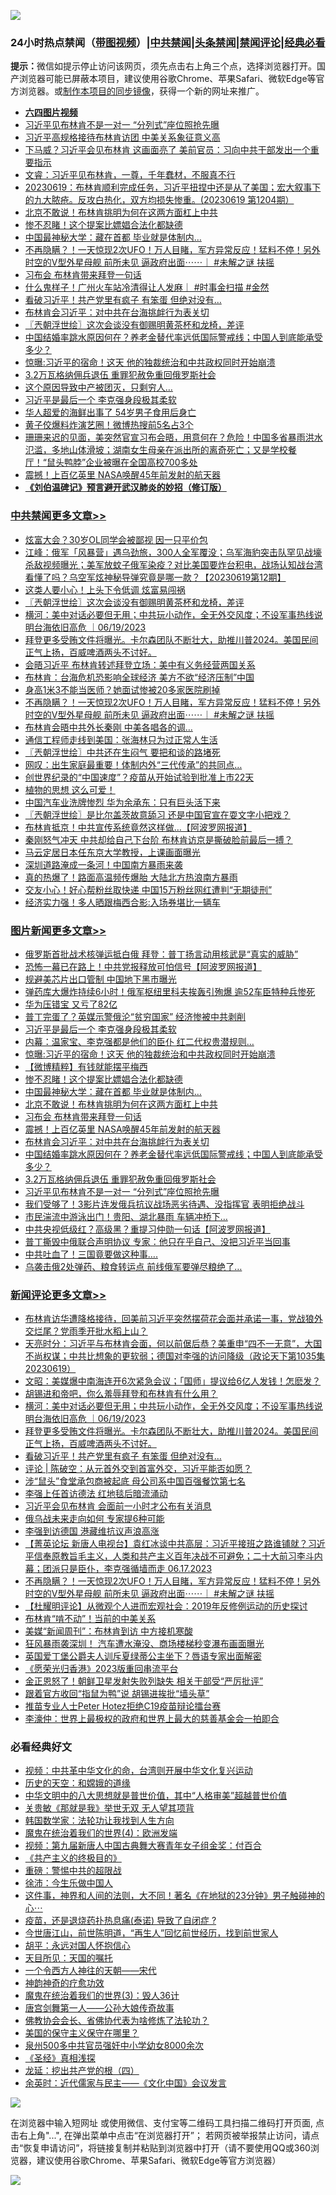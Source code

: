 ![](https://raw.githubusercontent.com/jsvpn/jsproxy/dev/64photo/fqnews-qr.jpg)

<div id="tt">
<h3>24小时热点禁闻（<a href="https://aaa.v2dns.tk/?QAjUl=BgRp5UNKRn&T5Vk=fPVH&Q59Ab=WxGE" target="_blank">带图视频</a>）|<a href="#%E4%B8%AD%E5%85%B1%E7%A6%81%E9%97%BB%E6%9B%B4%E5%A4%9A%E6%96%87%E7%AB%A0">中共禁闻</a>|<a href="#%E5%9B%BE%E7%89%87%E6%96%B0%E9%97%BB%E6%9B%B4%E5%A4%9A%E6%96%87%E7%AB%A0">头条禁闻</a>|<a href="#%E6%96%B0%E9%97%BB%E8%AF%84%E8%AE%BA%E6%9B%B4%E5%A4%9A%E6%96%87%E7%AB%A0">禁闻评论|<a href="#%E5%BF%85%E7%9C%8B%E7%BB%8F%E5%85%B8%E5%A5%BD%E6%96%87">经典必看</a></h3>
<div><b>提示：</b>微信如提示停止访问该网页，须先点击右上角三个点，选择浏览器打开。国产浏览器可能已屏蔽本项目，建议使用谷歌Chrome、苹果Safari、微软Edge等官方浏览器。或<a href="%E5%88%B6%E4%BD%9Cgit%E7%A6%81%E9%97%BB%E9%95%9C%E5%83%8F.md">制作本项目的同步镜像</a>，获得一个新的网址来推广。</div>
<ul>
<li><b><a href="http://d2.v2rss.gq/64.mp4" target="_blank">六四图片视频</a></b></li>
<li><a href="/topimagenews/20230619/1898331.md">习近平见布林肯不是一对一 “分列式”座位照抢先曝</a></li>
<li><a href="/ssgc/20230619/1898321.md">习近平高规格接待布林肯访团 中美关系象征意义高</a></li>
<li><a href="/baitai/20230619/1898355.md">下马威？习近平会见布林肯 这画面亮了 美前官员：习向中共干部发出一个重要指示</a></li>
<li><a href="/sohnews/20230619/1898330.md">文睿：习近平见布林肯，一尊，千年蠢材，不服真不行</a></li>
<li><a href="/sohnews/20230619/1898304.md">20230619：布林肯顺利完成任务，习近平扭捏中还是从了美国；宏大叙事下的九大脓疮。反攻白热化，双方均损失惨重。(20230619 第1204期）</a></li>
<li><a href="/topimagenews/20230620/1898496.md">北京不敢说！布林肯挑明为何在这两方面杠上中共</a></li>
<li><a href="/topimagenews/20230620/1898511.md">惨不忍睹！这个提案比嫖娼合法化都缺德</a></li>
<li><a href="/topimagenews/20230620/1898510.md">中国最神秘大学：藏在首都 毕业就是体制内…</a></li>
<li><a href="/comments/20230619/1898351.md">不再隐瞒？！一天惊现2次UFO！万人目睹，军方异常反应！猛料不停！另外时空的V型外星母舰 前所未见 逼政府出面⋯⋯｜ #未解之谜 扶摇</a></li>
<li><a href="/topimagenews/20230620/1898481.md">习布会 布林肯带来拜登一句话</a></li>
<li><a href="/sohnews/20230619/1898372.md">什么鬼样子！广州火车站冷清得让人发麻｜ #时事金扫描 #金然</a></li>
<li><a href="/comments/20230620/1898499.md">看破习近平！共产党里有疯子 有笨蛋 但绝对没有…</a></li>
<li><a href="/topimagenews/20230619/1898384.md">布林肯会习近平：对中共在台海挑衅行为表关切</a></li>
<li><a href="/cbnews/20230620/1898569.md">〖兲朝浮世绘〗这次会谈没有御赐明黄茶杯和龙椅，差评</a></li>
<li><a href="/topimagenews/20230619/1898357.md">中国结婚率跳水原因何在？养老金替代率远低国际警戒线；中国人到底能承受多少？</a></li>
<li><a href="/topimagenews/20230620/1898586.md">惊曝:习近平的宿命！这天 他的独裁统治和中共政权同时开始崩溃</a></li>
<li><a href="/topimagenews/20230619/1898332.md">3.2万瓦格纳佣兵退伍 重罪犯赦免重回俄罗斯社会</a></li>
<li><a href="/cnnews/20230620/1898486.md">这个原因导致中产被团灭，只剩穷人…</a></li>
<li><a href="/topimagenews/20230620/1898605.md">习近平是最后一个 李克强身段极其柔软</a></li>
<li><a href="/cnnews/20230620/1898491.md">华人超爱的海鲜出事了 54岁男子食用后身亡</a></li>
<li><a href="/yule/20230619/1898338.md">黄子佼爆料炸演艺圈！微博热搜前5名占3个</a></li>
<li><a href="/sohnews/20230620/1898478.md">珊珊来迟的见面，美突然官宣习布会晤，用意何在？危险！中国多省暴雨洪水氾滥，多地山体滑坡；湖南女生母亲在派出所的离奇死亡；又是学校餐厅！“鼠头鸭脖”企业被曝在全国高校700多处</a></li>
<li><a href="/topimagenews/20230620/1898474.md">震撼！上百亿英里 NASA唤醒45年前发射的航天器</a></li>
<li><b><a href="/comments/20200207/1272816.md" target="_blank">《刘伯温碑记》预言避开武汉肺炎的妙招（修订版）</a></b></li>
</ul>
</div>

<div class="catlist">
<h3><a href="/cbnews/" target="_blank">中共禁闻</a><span><a href="/cbnews/" target="_blank" rel="nofollow">更多文章>></a></span></h3>
<ul>
<li><a href="/cbnews/20230620/1898675.md" target="_blank">炫富大会？30岁OL同学会被鄙视 因一只平价包</a></li>
<li><a href="/cbnews/20230620/1898625.md" target="_blank">江峰：俄军「风暴营」遇乌劲旅，300人全军覆没；乌军海豹突击队罕见战壕杀敌视频曝光；美军放蚊子俄军染疫？对比美国要炸台积电，战场认知战台湾看懂了吗？乌空军炫神秘导弹究竟是哪一款？【20230619第12期】</a></li>
<li><a href="/cbnews/20230620/1898572.md" target="_blank">这类人要小心！上头下令低调 炫富易闯祸</a></li>
<li><a href="/cbnews/20230620/1898569.md" target="_blank">〖兲朝浮世绘〗这次会谈没有御赐明黄茶杯和龙椅，差评</a></li>
<li><a href="/comments/20230620/1898516.md" target="_blank">横河：美中对话必要但无用；中共玩小动作，全无外交风度；不设军事热线说明台海依旧高危 ｜06/19/2023</a></li>
<li><a href="/comments/20230620/1898504.md" target="_blank">拜登更多受贿文件将曝光。卡尔森团队不断壮大，助推川普2024。美国民间正气上扬，百威啤酒两头不讨好。</a></li>
<li><a href="/cbnews/20230619/1898368.md" target="_blank">会晤习近平 布林肯转述拜登立场：美中有义务经营两国关系</a></li>
<li><a href="/cbnews/20230619/1898367.md" target="_blank">布林肯：台海危机恐影响全球经济 美方不欲“经济压制”中国</a></li>
<li><a href="/cbnews/20230619/1898366.md" target="_blank">身高1米3不能当医师？她面试惨被20多家医院刷掉</a></li>
<li><a href="/comments/20230619/1898351.md" target="_blank">不再隐瞒？！一天惊现2次UFO！万人目睹，军方异常反应！猛料不停！另外时空的V型外星母舰 前所未见 逼政府出面⋯⋯｜ #未解之谜 扶摇</a></li>
<li><a href="/cbnews/20230619/1898255.md" target="_blank">布林肯会晤中共外长秦刚 中美各唱各的调…</a></li>
<li><a href="/cbnews/20230619/1898234.md" target="_blank">通信工程师走线到美国：张海林只为过正常人生活</a></li>
<li><a href="/cbnews/20230619/1898215.md" target="_blank">〖兲朝浮世绘〗中共还在生闷气 要把和谈的路堵死</a></li>
<li><a href="/cbnews/20230619/1898165.md" target="_blank">网叹：出生家庭最重要！体制内外“三代传承”的共同点…</a></li>
<li><a href="/cbnews/20230619/1898145.md" target="_blank">创世界纪录的“中国速度”？疫苗从开始试验到批准上市22天</a></li>
<li><a href="/comments/20230619/1898134.md" target="_blank">植物的思想 这么可爱！</a></li>
<li><a href="/cbnews/20230619/1898054.md" target="_blank">中国汽车业洗牌惨烈 华为余承东：只有巨头活下来</a></li>
<li><a href="/cbnews/20230619/1898053.md" target="_blank">〖兲朝浮世绘〗是比尔盖茨故意舔习 还是中国官宣在耍文字小把戏？</a></li>
<li><a href="/cbnews/20230618/1897911.md" target="_blank">布林肯抵京！中共宣传系统竟然这样做&#8230;【阿波罗网报道】</a></li>
<li><a href="/cbnews/20230618/1897910.md" target="_blank">秦刚怒气冲天 中共却给自己下台阶 布林肯访京是撕破脸前最后一搏？</a></li>
<li><a href="/cbnews/20230618/1897909.md" target="_blank">马云定居日本任东京大学教授，上课画面曝光</a></li>
<li><a href="/cbnews/20230618/1897908.md" target="_blank">深圳道路淹成一条河！中国南方暴雨来袭</a></li>
<li><a href="/cbnews/20230618/1897907.md" target="_blank">真的热爆了！路面高温频传爆胎 大陆北方热浪南方暴雨</a></li>
<li><a href="/cbnews/20230618/1897906.md" target="_blank">交友小心！好心帮粉丝取快递 中国15万粉丝网红遭判“无期徒刑”</a></li>
<li><a href="/cbnews/20230618/1897905.md" target="_blank">经济实力强！多人晒跟梅西合影:入场券堪比一辆车</a></li>

</ul>
</div>
<div class="catlist">
<h3><a href="/topimagenews/" target="_blank">图片新闻</a><span><a href="/topimagenews/" target="_blank" rel="nofollow">更多文章>></a></span></h3>
<ul>
<li><a href="/topimagenews/20230620/1898674.md" target="_blank">俄罗斯首批战术核弹运抵白俄 拜登：普丁扬言动用核武是“真实的威胁”</a></li>
<li><a href="/topimagenews/20230620/1898660.md" target="_blank">恐怖一幕已在路上！中共党报释放可怕信号【阿波罗网报道】</a></li>
<li><a href="/topimagenews/20230620/1898647.md" target="_blank">规避美芯片出口管制 中国地下黑市曝光</a></li>
<li><a href="/topimagenews/20230620/1898639.md" target="_blank">弹药库大爆炸持续6小时！俄军枢纽里科夫挨轰引殉爆 逾52车臣特种兵惨死</a></li>
<li><a href="/topimagenews/20230620/1898627.md" target="_blank">华为压错宝 又亏了82亿</a></li>
<li><a href="/topimagenews/20230620/1898606.md" target="_blank">普丁完蛋了？英媒示警俄沦“贫穷国家” 经济惨被中共剥削</a></li>
<li><a href="/topimagenews/20230620/1898605.md" target="_blank">习近平是最后一个 李克强身段极其柔软</a></li>
<li><a href="/topimagenews/20230620/1898604.md" target="_blank">内幕：温家宝、李克强都是他们的臣仆 红二代权贵潜规则…</a></li>
<li><a href="/topimagenews/20230620/1898586.md" target="_blank">惊曝:习近平的宿命！这天 他的独裁统治和中共政权同时开始崩溃</a></li>
<li><a href="/topimagenews/20230620/1898585.md" target="_blank">【微博精粹】有钱就能摆平梅西</a></li>
<li><a href="/topimagenews/20230620/1898511.md" target="_blank">惨不忍睹！这个提案比嫖娼合法化都缺德</a></li>
<li><a href="/topimagenews/20230620/1898510.md" target="_blank">中国最神秘大学：藏在首都 毕业就是体制内…</a></li>
<li><a href="/topimagenews/20230620/1898496.md" target="_blank">北京不敢说！布林肯挑明为何在这两方面杠上中共</a></li>
<li><a href="/topimagenews/20230620/1898481.md" target="_blank">习布会 布林肯带来拜登一句话</a></li>
<li><a href="/topimagenews/20230620/1898474.md" target="_blank">震撼！上百亿英里 NASA唤醒45年前发射的航天器</a></li>
<li><a href="/topimagenews/20230619/1898384.md" target="_blank">布林肯会习近平：对中共在台海挑衅行为表关切</a></li>
<li><a href="/topimagenews/20230619/1898357.md" target="_blank">中国结婚率跳水原因何在？养老金替代率远低国际警戒线；中国人到底能承受多少？</a></li>
<li><a href="/topimagenews/20230619/1898332.md" target="_blank">3.2万瓦格纳佣兵退伍 重罪犯赦免重回俄罗斯社会</a></li>
<li><a href="/topimagenews/20230619/1898331.md" target="_blank">习近平见布林肯不是一对一 “分列式”座位照抢先曝</a></li>
<li><a href="/topimagenews/20230619/1898317.md" target="_blank">我们受够了！3影片连发俄兵抗议战场恶劣待遇、没指挥官 表明拒绝战斗</a></li>
<li><a href="/topimagenews/20230619/1898268.md" target="_blank">市民湍流中游泳出门！贵阳、湖北暴雨 车辆冲桥下…</a></li>
<li><a href="/topimagenews/20230619/1898267.md" target="_blank">中共央视低级红？高级黑？重提习仲勋一句话【阿波罗网报道】</a></li>
<li><a href="/topimagenews/20230619/1898261.md" target="_blank">普丁撕毁中俄联合声明协议 专家：他只在乎自己、没把习近平当回事</a></li>
<li><a href="/topimagenews/20230619/1898254.md" target="_blank">中共吐血了！三国竟要做这种事….</a></li>
<li><a href="/topimagenews/20230619/1898250.md" target="_blank">乌袭击俄2处弹药、粮食转运点 前线俄军要弹尽粮绝了…</a></li>

</ul>
</div>
<div class="catlist">
<h3><a href="/comments/" target="_blank">新闻评论</a><span><a href="/comments/" target="_blank" rel="nofollow">更多文章>></a></span></h3>
<ul>
<li><a href="/comments/20230620/1898626.md" target="_blank">布林肯访华遭降格接待，回美前习近平突然摆荷花会面并承诺一事，党战狼外交烂尾？党雨季开批水稻上山？</a></li>
<li><a href="/comments/20230620/1898584.md" target="_blank">天亮时分：习近平与布林肯会面，何以前倨后恭？美重申“四不一无意”，大国不尚权谋；中共比想象的更软弱；德国对李强的访问降级（政论天下第1035集 20230619）</a></li>
<li><a href="/comments/20230620/1898544.md" target="_blank">文昭：美媒爆中南海连开6次紧急会议；「国师」提议给6亿人发钱！怎麽发？</a></li>
<li><a href="/comments/20230620/1898535.md" target="_blank">胡锡进和帝吧，你么羞辱拜登和布林肯有什么用？</a></li>
<li><a href="/comments/20230620/1898516.md" target="_blank">横河：美中对话必要但无用；中共玩小动作，全无外交风度；不设军事热线说明台海依旧高危 ｜06/19/2023</a></li>
<li><a href="/comments/20230620/1898504.md" target="_blank">拜登更多受贿文件将曝光。卡尔森团队不断壮大，助推川普2024。美国民间正气上扬，百威啤酒两头不讨好。</a></li>
<li><a href="/comments/20230620/1898499.md" target="_blank">看破习近平！共产党里有疯子 有笨蛋 但绝对没有…</a></li>
<li><a href="/comments/20230620/1898467.md" target="_blank">评论 | 陈破空：从元首外交到首富外交，习近平能否如愿？</a></li>
<li><a href="/comments/20230619/1898419.md" target="_blank">涉“鼠头”食堂承包商被起底 母公司系中国百强餐饮第七名</a></li>
<li><a href="/comments/20230619/1898393.md" target="_blank">李强上任首访德法 红地毯后暗流涌动</a></li>
<li><a href="/comments/20230619/1898392.md" target="_blank">习近平会见布林肯 会面前一小时才公布有关消息</a></li>
<li><a href="/comments/20230619/1898389.md" target="_blank">俄乌战未来走向如何 专家提6种可能</a></li>
<li><a href="/comments/20230619/1898388.md" target="_blank">李强到访德国 港藏维抗议声浪高涨</a></li>
<li><a href="/comments/20230619/1898378.md" target="_blank">【菁英论坛 新唐人电视台】袁红冰谈中共高层：习近平接班之路谁铺就？习近平信奉原教旨毛主义，人类和共产主义百年决战不可避免；二十大前习李斗内幕；团派只是臣仆，李克强循墙而走 06.17.2023</a></li>
<li><a href="/comments/20230619/1898351.md" target="_blank">不再隐瞒？！一天惊现2次UFO！万人目睹，军方异常反应！猛料不停！另外时空的V型外星母舰 前所未见 逼政府出面⋯⋯｜ #未解之谜 扶摇</a></li>
<li><a href="/comments/20230619/1898349.md" target="_blank">【杜耀明评论】从微观个人进而宏观社会：2019年反修例运动的历史探讨</a></li>
<li><a href="/comments/20230619/1898306.md" target="_blank">布林肯“啃不动”！当前的中美关系</a></li>
<li><a href="/comments/20230619/1898285.md" target="_blank">美媒“新闻周刊”：布林肯到访 中方接机寒酸</a></li>
<li><a href="/comments/20230619/1898284.md" target="_blank">狂风暴雨袭深圳！ 汽车遭水淹没、商场楼梯秒变瀑布画面曝光</a></li>
<li><a href="/comments/20230619/1898272.md" target="_blank">英国爱丁堡公爵夫人训斥夏绿蒂公主坐下？唇语专家出面解密</a></li>
<li><a href="/comments/20230619/1898271.md" target="_blank">《愿荣光归香港》2023版重回串流平台</a></li>
<li><a href="/comments/20230619/1898270.md" target="_blank">金正恩怒了！朝鲜卫星发射失败列缺失 相关干部受“严厉批评”</a></li>
<li><a href="/comments/20230619/1898269.md" target="_blank">跟着官方收回“指鼠为鸭”说 胡锡进挨批“墙头草”</a></li>
<li><a href="/comments/20230619/1898253.md" target="_blank">推苗专业人士Peter Hotez拒绝C19疫苗辩论擂台赛</a></li>
<li><a href="/comments/20230619/1898186.md" target="_blank">李濠仲：世界上最极权的政府和世界上最大的慈善基金会一拍即合</a></li>

</ul>
</div>

<div class="catlist">
<h3>必看经典好文</h3>
<ul>
<li><a href="/comments/20220119/1681422.md" target="_blank">视频：中共革中华文化的命，台湾则开展中华文化复兴运动</a></li>
<li><a href="/cbnews/20190219/1083302.md" target="_blank">历史的天空：和嫦娥的道缘</a></li>
<li><a href="/comments/20221031/1804538.md" target="_blank">中华文明中的八大思想就是普世价值，其中“人格审美”超越普世价值</a></li>
<li><a href="/topimagenews/20170331/738673.md" target="_blank">关贵敏《那就是我》举世无双 无人望其项背</a></li>
<li><a href="/comments/20220418/1721061.md" target="_blank">韩国数学家：法轮功让我找到人生方向</a></li>
<li><a href="/topimagenews/20180522/946266.md" target="_blank">魔鬼在统治着我们的世界(4)：欧洲发端</a></li>
<li><a href="/comments/20220518/1734456.md" target="_blank">视频：第九届新唐人中国古典舞大赛青年女子组金奖：付百合</a></li>
<li><a href="/bookwiki/20171120/858084.md" target="_blank">《共产主义的终极目的》</a></li>
<li><a href="/comments/20200717/1362287.md" target="_blank">重磅：警惕中共的超限战</a></li>
<li><a href="/renquan/minyun/20200819/1391988.md" target="_blank">徐沛：今生乐做中国人</a></li>
<li><a href="/comments/20220722/1761738.md" target="_blank">这件事，神界和人间的法则，大不同！著名《在地狱的23分钟》男子触碰神的心⋯</a></li>
<li><a href="/comments/20230424/1875912.md" target="_blank">疫苗，还是退烧药扑热息痛(泰诺) 导致了自闭症 ?</a></li>
<li><a href="/funmedia/20210321/1509617.md" target="_blank">今世唐江山，前世陈明道，“再生人”回忆前世经历，找到前世家人</a></li>
<li><a href="/comments/20180624/961987.md" target="_blank">胡平：永远对国人怀抱信心</a></li>
<li><a href="/tculture/20180919/1000196.md" target="_blank">天目所见：天国的嘱托</a></li>
<li><a href="/lifebaike/20211124/1656686.md" target="_blank">一个令西方人神往的天朝——宋代</a></li>
<li><a href="/comments/20220105/1675252.md" target="_blank">神韵神奇的疗愈功效</a></li>
<li><a href="/topimagenews/20180521/945342.md" target="_blank">魔鬼在统治着我们的世界(3)：毁人36计</a></li>
<li><a href="/comments/20220902/1779609.md" target="_blank">唐宫剑舞第一人——公孙大娘传奇故事</a></li>
<li><a href="/sohnews/20150109/351438.md" target="_blank">佛教协会会长、省佛协代表为啥修炼了法轮功？</a></li>
<li><a href="/lifebaike/20200520/1331379.md" target="_blank">美国的保守主义保守在哪里？</a></li>
<li><a href="/comments/20200704/783272.md" target="_blank">泉州500多中共官员强奸中小学幼女8000余次</a></li>
<li><a href="/tculture/20201113/1430493.md" target="_blank">《圣经》真相浅探</a></li>
<li><a href="/comments/20200930/1405812.md" target="_blank">龙延：挖出共产党的根（四）</a></li>
<li><a href="/comments/20230502/1879311.md" target="_blank">余英时：近代儒家与民主——《文化中国》会议发言</a></li>

</ul>
</div>

![](https://raw.githubusercontent.com/jsvpn/jsproxy/dev/64photo/fqnews-qr.jpg)

在浏览器中输入短网址 或使用微信、支付宝等二维码工具扫描二维码打开页面, 点击右上角"...", 在弹出菜单中点击“在浏览器打开”； 若网页被举报禁止访问，请点击“恢复申请访问”，将链接复制并粘贴到浏览器中打开（请不要使用QQ或360浏览器，建议使用谷歌Chrome、苹果Safari、微软Edge等官方浏览器）

![](https://raw.githubusercontent.com/jsvpn/jsproxy/dev/64photo/wx.jpg)
